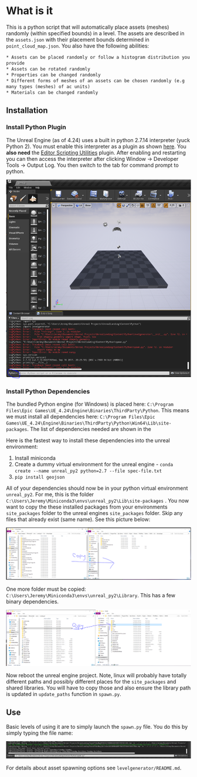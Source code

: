 # What is it

This is a python script that will automatically place assets (meshes) randomly (within specified bounds) in a level. The assets are described in the `assets.json` with their placement bounds determined in `point_cloud_map.json`.  You also have the following abilities:

    * Assets can be placed randomly or follow a histogram distribution you provide
    * Assets can be rotated randomly
    * Properties can be changed randomly
    * Different forms of meshes of an assets can be chosen randomly (e.g many types (meshes) of ac units)
    * Materials can be changed randomly

## Installation

### Install Python Plugin

The Unreal Engine (as of 4.24) uses a built in python 2.7.14 interpreter (yuck Python 2). You must enable this interpreter as a plugin as shown [here](https://docs.unrealengine.com/en-US/Engine/Editor/ScriptingAndAutomation/Python/index.html). You **also need** the [Editor Scripting Utilities](https://docs.unrealengine.com/en-US/Engine/Editor/ScriptingAndAutomation/index.html) plugin. After enabling and restarting you can then access the interpreter after clicking
Window -> Developer Tools -> Output Log. You then switch to the tab for command prompt to python.

![Python Commands](../../assets/unreal_python_setup_1.png)


### Install Python Dependencies

The bundled Python engine (for Windows) is placed here: `C:\Program Files\Epic Games\UE_4.24\Engine\Binaries\ThirdParty\Python`.  This means we must install all dependencies here: `C:\Program Files\Epic Games\UE_4.24\Engine\Binaries\ThirdParty\Python\Win64\Lib\site-packages`. The list of dependencies needed are shown in the 

Here is the fastest way to install these dependencies into the unreal environment:

1. Install miniconda
2. Create a dummy virtual environment for the unreal engine - `conda create --name unreal_py2 python=2.7 --file spec-file.txt`
3. `pip install geojson`

All of your dependencies should now be in your python virtual environment `unreal_py2`. For me, this is the folder `C:\Users\Jeremy\Miniconda3\envs\unreal_py2\Lib\site-packages` . You now want to copy the these installed packages from your environments `site_packages` folder to the unreal engines `site_packages` folder. Skip any files that already exist (same name). See this picture below:

![Python Commands](../../assets/unreal_python_setup_2.png)

One more folder must be copied: `C:\Users\Jeremy\Miniconda3\envs\unreal_py2\Library`. This has a few binary dependencies.

![Python Commands](../../assets/unreal_python_setup_3.png)

Now reboot the unreal engine project. Note, linux will probably have totally different paths and possibly different places for the `site_packages` and shared libraries. You will have to copy those and also ensure the library path is updated in `update_paths` function in `spawn.py`.


## Use

Basic levels of using it are to simply launch the `spawn.py` file.  You do this by simply typing the file name: 

![Python Commands](../../assets/unreal_python_setup_4.png)

For details about asset spawning options see `levelgenerator/README.md`.
